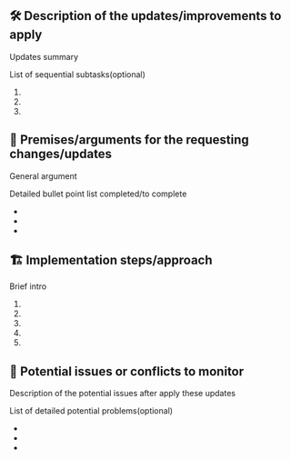 ## 🛠 Description of the updates/improvements to apply
Updates summary

List of sequential subtasks(optional)

  1.
  2.
  3.

## 🧠 Premises/arguments for the requesting changes/updates
General argument

Detailed bullet point list completed/to complete

* 
* 
* 

##  🏗  Implementation steps/approach
Brief intro

1.
2.
3.
4.
5.

## 🚸 Potential issues or conflicts to monitor
Description of the potential issues after apply these updates

List of detailed potential problems(optional)

*
*
*

